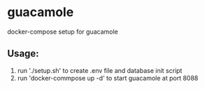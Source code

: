 # guacamole
docker-compose setup for guacamole


## Usage:

1. run './setup.sh' to create .env file and database init script
2. run 'docker-commpose up -d' to start guacamole at port 8088